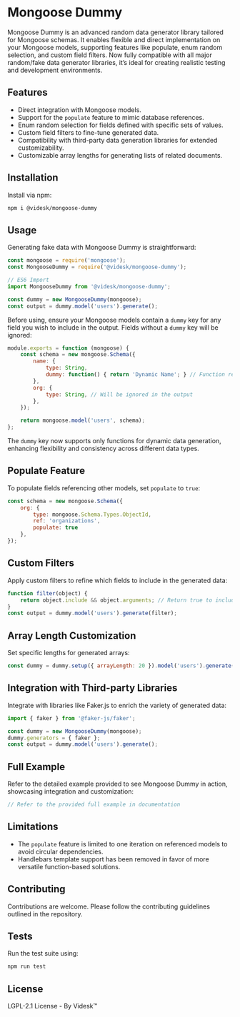 # Mongoose Dummy

Mongoose Dummy is an advanced random data generator library tailored for Mongoose schemas. It enables flexible and direct implementation on your Mongoose models, supporting features like populate, enum random selection, and custom field filters. Now fully compatible with all major random/fake data generator libraries, it’s ideal for creating realistic testing and development environments.

## Features

- Direct integration with Mongoose models.
- Support for the `populate` feature to mimic database references.
- Enum random selection for fields defined with specific sets of values.
- Custom field filters to fine-tune generated data.
- Compatibility with third-party data generation libraries for extended customizability.
- Customizable array lengths for generating lists of related documents.

## Installation

Install via npm:

```bash
npm i @videsk/mongoose-dummy
```

## Usage

Generating fake data with Mongoose Dummy is straightforward:

```javascript
const mongoose = require('mongoose');
const MongooseDummy = require('@videsk/mongoose-dummy');

// ES6 Import
import MongooseDummy from '@videsk/mongoose-dummy';

const dummy = new MongooseDummy(mongoose);
const output = dummy.model('users').generate();
```

Before using, ensure your Mongoose models contain a `dummy` key for any field you wish to include in the output. Fields without a `dummy` key will be ignored:

```javascript
module.exports = function (mongoose) {
    const schema = new mongoose.Schema({
        name: {
            type: String,
            dummy: function() { return 'Dynamic Name'; } // Function returning a string
        },
        org: {
            type: String, // Will be ignored in the output
        },
    });

    return mongoose.model('users', schema);
};
```

The `dummy` key now supports only functions for dynamic data generation, enhancing flexibility and consistency across different data types.

## Populate Feature

To populate fields referencing other models, set `populate` to `true`:

```javascript
const schema = new mongoose.Schema({
    org: {
        type: mongoose.Schema.Types.ObjectId,
        ref: 'organizations',
        populate: true
    },
});
```

## Custom Filters

Apply custom filters to refine which fields to include in the generated data:

```javascript
function filter(object) {
    return object.include && object.arguments; // Return true to include the field
}
const output = dummy.model('users').generate(filter);
```

## Array Length Customization

Set specific lengths for generated arrays:

```javascript
const dummy = dummy.setup({ arrayLength: 20 }).model('users').generate();
```

## Integration with Third-party Libraries

Integrate with libraries like Faker.js to enrich the variety of generated data:

```javascript
import { faker } from '@faker-js/faker';

const dummy = new MongooseDummy(mongoose);
dummy.generators = { faker };
const output = dummy.model('users').generate();
```

## Full Example

Refer to the detailed example provided to see Mongoose Dummy in action, showcasing integration and customization:

```javascript
// Refer to the provided full example in documentation
```

## Limitations

- The `populate` feature is limited to one iteration on referenced models to avoid circular dependencies.
- Handlebars template support has been removed in favor of more versatile function-based solutions.

## Contributing

Contributions are welcome. Please follow the contributing guidelines outlined in the repository.

## Tests

Run the test suite using:

```bash
npm run test
```

## License

LGPL-2.1 License - By Videsk™